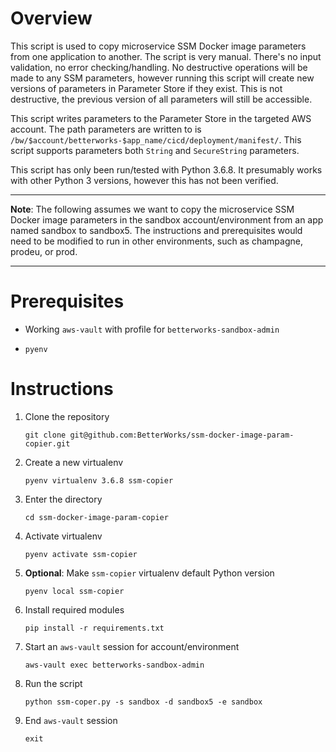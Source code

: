 # Overview

This script is used to copy microservice SSM Docker image parameters from one application to another. The script is very manual. There's no input validation, no error checking/handling. No destructive operations will be made to any SSM parameters, however running this script will create new versions of parameters in Parameter Store if they exist. This is not destructive, the previous version of all parameters will still be accessible.

This script writes parameters to the Parameter Store in the targeted AWS account. The path parameters are written to is `/bw/$account/betterworks-$app_name/cicd/deployment/manifest/`. This script supports parameters both `String` and `SecureString` parameters. 

This script has only been run/tested with Python 3.6.8. It presumably works with other Python 3 versions, however this has not been verified.

---

**Note**: The following assumes we want to copy the microservice SSM Docker image parameters in the sandbox account/environment from an app named sandbox to sandbox5. The instructions and prerequisites would need to be modified to run in other environments, such as champagne, prodeu, or prod.

---

# Prerequisites

* Working `aws-vault` with profile for `betterworks-sandbox-admin`

* `pyenv`

# Instructions

1. Clone the repository

    `git clone git@github.com:BetterWorks/ssm-docker-image-param-copier.git`

2. Create a new virtualenv

   `pyenv virtualenv 3.6.8 ssm-copier`

3. Enter the directory

    `cd ssm-docker-image-param-copier`

4. Activate virtualenv

    `pyenv activate ssm-copier`

5. **Optional**: Make `ssm-copier` virtualenv default Python version

    `pyenv local ssm-copier`

6. Install required modules

    `pip install -r requirements.txt`

7. Start an `aws-vault` session for account/environment

    `aws-vault exec betterworks-sandbox-admin`

8. Run the script

    `python ssm-coper.py -s sandbox -d sandbox5 -e sandbox`

9. End `aws-vault` session

    `exit`
